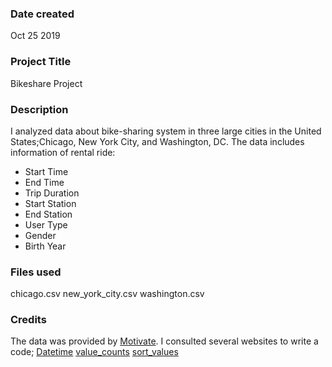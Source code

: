 ### Date created
Oct 25 2019

### Project Title
Bikeshare Project


### Description
I analyzed data about bike-sharing system in three large cities in the United States;Chicago, New York City, and Washington, DC.
The data includes information of rental ride:
- Start Time
- End Time
- Trip Duration
- Start Station
- End Station
- User Type
- Gender
- Birth Year


### Files used
chicago.csv
new_york_city.csv
washington.csv


### Credits
The data was provided by [Motivate](https://www.motivateco.com/).
I consulted several websites to write a code;
[Datetime](https://docs.python.org/3/library/datetime.html)
[value_counts](https://pandas.pydata.org/pandas-docs/stable/reference/api/pandas.Series.value_counts.html)
[sort_values](https://pandas.pydata.org/pandas-docs/stable/reference/api/pandas.DataFrame.sort_values.html)

